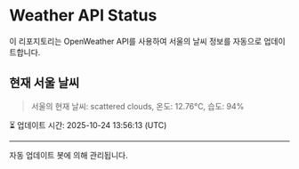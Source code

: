 
# Weather API Status

이 리포지토리는 OpenWeather API를 사용하여 서울의 날씨 정보를 자동으로 업데이트합니다.

## 현재 서울 날씨
> 서울의 현재 날씨: scattered clouds, 온도: 12.76°C, 습도: 94%

⏳ 업데이트 시간: 2025-10-24 13:56:13 (UTC)

---
자동 업데이트 봇에 의해 관리됩니다.
